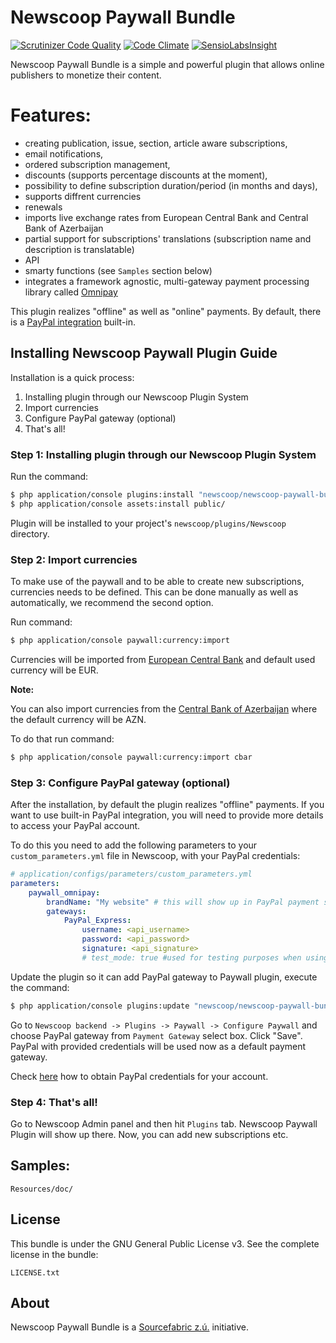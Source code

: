 Newscoop Paywall Bundle
=====================

[![Scrutinizer Code Quality](https://scrutinizer-ci.com/g/newscoop/plugin-NewscoopPaywallBundle/badges/quality-score.png?b=master)](https://scrutinizer-ci.com/g/newscoop/plugin-NewscoopPaywallBundle/?branch=master)
[![Code Climate](https://codeclimate.com/github/newscoop/plugin-NewscoopPaywallBundle/badges/gpa.svg)](https://codeclimate.com/github/newscoop/plugin-NewscoopPaywallBundle)
[![SensioLabsInsight](https://insight.sensiolabs.com/projects/b86606ea-4910-4f65-bef0-32a0efc07b30/mini.png)](https://insight.sensiolabs.com/projects/b86606ea-4910-4f65-bef0-32a0efc07b30)

Newscoop Paywall Bundle is a simple and powerful plugin that allows online publishers to monetize their content.

Features:
=====================

- creating publication, issue, section, article aware subscriptions,
- email notifications,
- ordered subscription management,
- discounts (supports percentage discounts at the moment),
- possibility to define subscription duration/period (in months and days),
- supports diffrent currencies
- renewals
- imports live exchange rates from European Central Bank and Central Bank of Azerbaijan
- partial support for subscriptions' translations (subscription name and description is translatable)
- API
- smarty functions (see `Samples` section below)
- integrates a framework agnostic, multi-gateway payment processing library called [Omnipay](https://github.com/thephpleague/omnipay)

This plugin realizes "offline" as well as "online" payments. By default, there is a [PayPal integration](https://github.com/thephpleague/omnipay-paypal) built-in.


Installing Newscoop Paywall Plugin Guide
-------------
Installation is a quick process:


1. Installing plugin through our Newscoop Plugin System
2. Import currencies
3. Configure PayPal gateway (optional)
4. That's all!

### Step 1: Installing plugin through our Newscoop Plugin System
Run the command:
``` bash
$ php application/console plugins:install "newscoop/newscoop-paywall-bundle"
$ php application/console assets:install public/
```
Plugin will be installed to your project's `newscoop/plugins/Newscoop` directory.

### Step 2: Import currencies

To make use of the paywall and to be able to create new subscriptions, currencies needs to be defined.
This can be done manually as well as automatically, we recommend the second option.

Run command:

``` bash
$ php application/console paywall:currency:import
```

Currencies will be imported from [European Central Bank](https://www.ecb.europa.eu) and default used currency will be EUR.

**Note:**

You can also import currencies from the [Central Bank of Azerbaijan](http://en.cbar.az/) where the default currency will be AZN.

To do that run command:

``` bash
$ php application/console paywall:currency:import cbar
```

### Step 3: Configure PayPal gateway (optional)

After the installation, by default the plugin realizes "offline" payments.
If you want to use built-in PayPal integration, you will need to provide more details to access your PayPal account.

To do this you need to add the following parameters to your `custom_parameters.yml` file in Newscoop, with your PayPal credentials:

```yaml
# application/configs/parameters/custom_parameters.yml
parameters:
    paywall_omnipay:
        brandName: "My website" # this will show up in PayPal payment step as a brand name.
        gateways:
            PayPal_Express:
                username: <api_username>
                password: <api_password>
                signature: <api_signature>
                # test_mode: true #used for testing purposes when using PayPal sandbox
```

Update the plugin so it can add PayPal gateway to Paywall plugin, execute the command:

``` bash
$ php application/console plugins:update "newscoop/newscoop-paywall-bundle"
```

Go to `Newscoop backend -> Plugins -> Paywall -> Configure Paywall` and choose PayPal gateway from `Payment Gateway` select box.
Click "Save". PayPal with provided credentials will be used now as a default payment gateway.

Check [here](https://developer.paypal.com/docs/classic/api/apiCredentials/#creating-an-api-signature) how to obtain PayPal credentials for your account.


### Step 4: That's all!
Go to Newscoop Admin panel and then hit `Plugins` tab. Newscoop Paywall Plugin will show up there. Now, you can add new subscriptions etc.


Samples:
-------
```
Resources/doc/
```

License
-------

This bundle is under the GNU General Public License v3. See the complete license in the bundle:

    LICENSE.txt

About
-------
Newscoop Paywall Bundle is a [Sourcefabric z.ú.](https://github.com/sourcefabric) initiative.
